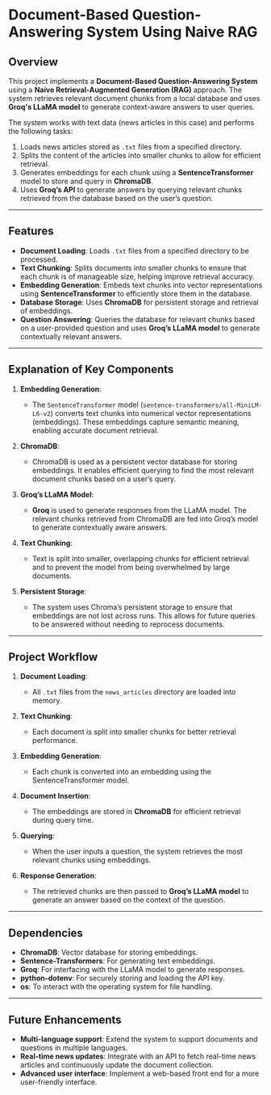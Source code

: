 # **Document-Based Question-Answering System Using Naive RAG**

## **Overview**
This project implements a **Document-Based Question-Answering System** using a **Naive Retrieval-Augmented Generation (RAG)** approach. The system retrieves relevant document chunks from a local database and uses **Groq's LLaMA model** to generate context-aware answers to user queries. 

The system works with text data (news articles in this case) and performs the following tasks:
1. Loads news articles stored as `.txt` files from a specified directory.
2. Splits the content of the articles into smaller chunks to allow for efficient retrieval.
3. Generates embeddings for each chunk using a **SentenceTransformer** model to store and query in **ChromaDB**.
4. Uses **Groq’s API** to generate answers by querying relevant chunks retrieved from the database based on the user’s question.

---

## **Features**

- **Document Loading**: Loads `.txt` files from a specified directory to be processed.
- **Text Chunking**: Splits documents into smaller chunks to ensure that each chunk is of manageable size, helping improve retrieval accuracy.
- **Embedding Generation**: Embeds text chunks into vector representations using **SentenceTransformer** to efficiently store them in the database.
- **Database Storage**: Uses **ChromaDB** for persistent storage and retrieval of embeddings.
- **Question Answering**: Queries the database for relevant chunks based on a user-provided question and uses **Groq’s LLaMA model** to generate contextually relevant answers.

---

## **Explanation of Key Components**

1. **Embedding Generation**:
   - The `SentenceTransformer` model (`sentence-transformers/all-MiniLM-L6-v2`) converts text chunks into numerical vector representations (embeddings). These embeddings capture semantic meaning, enabling accurate document retrieval.

2. **ChromaDB**:
   - ChromaDB is used as a persistent vector database for storing embeddings. It enables efficient querying to find the most relevant document chunks based on a user’s query.

3. **Groq’s LLaMA Model**:
   - **Groq** is used to generate responses from the LLaMA model. The relevant chunks retrieved from ChromaDB are fed into Groq’s model to generate contextually aware answers.

4. **Text Chunking**:
   - Text is split into smaller, overlapping chunks for efficient retrieval and to prevent the model from being overwhelmed by large documents.

5. **Persistent Storage**:
   - The system uses Chroma’s persistent storage to ensure that embeddings are not lost across runs. This allows for future queries to be answered without needing to reprocess documents.

---

## **Project Workflow**

1. **Document Loading**:
   - All `.txt` files from the `news_articles` directory are loaded into memory.

2. **Text Chunking**:
   - Each document is split into smaller chunks for better retrieval performance.

3. **Embedding Generation**:
   - Each chunk is converted into an embedding using the SentenceTransformer model.

4. **Document Insertion**:
   - The embeddings are stored in **ChromaDB** for efficient retrieval during query time.

5. **Querying**:
   - When the user inputs a question, the system retrieves the most relevant chunks using embeddings.

6. **Response Generation**:
   - The retrieved chunks are then passed to **Groq’s LLaMA model** to generate an answer based on the context of the question.

---

## **Dependencies**

- **ChromaDB**: Vector database for storing embeddings.
- **Sentence-Transformers**: For generating text embeddings.
- **Groq**: For interfacing with the LLaMA model to generate responses.
- **python-dotenv**: For securely storing and loading the API key.
- **os**: To interact with the operating system for file handling.

---

## **Future Enhancements**

- **Multi-language support**: Extend the system to support documents and questions in multiple languages.
- **Real-time news updates**: Integrate with an API to fetch real-time news articles and continuously update the document collection.
- **Advanced user interface**: Implement a web-based front end for a more user-friendly interface.
